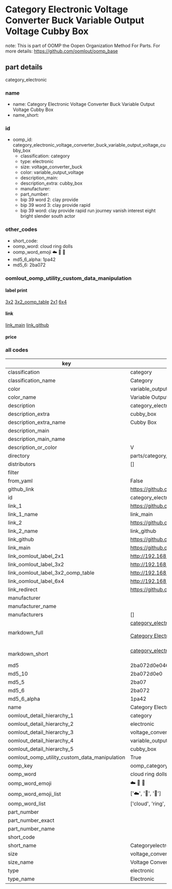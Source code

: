 # Category Electronic Voltage Converter Buck Variable Output Voltage Cubby Box  

note: This is part of OOMP the Oopen Organization Method For Parts. For more details: https://github.com/oomlout/oomp_base

##  part details
  



category_electronic



### name
* name: Category Electronic Voltage Converter Buck Variable Output Voltage Cubby Box
* name_short: 
### id
* oomp_id: category_electronic_voltage_converter_buck_variable_output_voltage_cubby_box
  * classification: category
  * type: electronic
  * size: voltage_converter_buck
  * color: variable_output_voltage
  * description_main: 
  * description_extra: cubby_box
  * manufacturer: 
  * part_number: 
  * bip 39 word 2: clay provide
  * bip 39 word 3: clay provide rapid
  * bip 39 word: clay provide rapid run journey vanish interest eight bright slender south actor

### other_codes
* short_code: 
* oomp_word: cloud ring dolls
* oomp_word_emoji :cloud: :ring: :dolls:
* md5_6_alpha: 1pa42
* md5_6: 2ba072






### oomlout_oomp_utility_custom_data_manipulation
#### label print
[3x2](http://192.168.1.245:1112/?label=oomp%201pa42)
[3x2_oomp_table](http://192.168.1.108:1112/?label=oomp%201pa42)
[2x1](http://192.168.1.242:1112/?label=oomp%201pa42)
[6x4](http://192.168.1.55:1112/?label=oomp%201pa42)    

#### link

[link_main](https://github.com/oomlout/oomlout_oomp_version_1_messy/tree/main/parts/category_electronic_voltage_converter_buck_variable_output_voltage_cubby_box) [link_github](https://github.com/oomlout/oomlout_oomp_version_1_messy/tree/main/parts/category_electronic_voltage_converter_buck_variable_output_voltage_cubby_box)                             

#### price







### all codes 
| key | value |  
| --- | --- |  
| classification | category |  
| classification_name | Category |  
| color | variable_output_voltage |  
| color_name | Variable Output Voltage |  
| description | category_electronic |  
| description_extra | cubby_box |  
| description_extra_name | Cubby Box |  
| description_main |  |  
| description_main_name |  |  
| description_or_color | V  |  
| directory | parts/category_electronic_voltage_converter_buck_variable_output_voltage_cubby_box |  
| distributors | [] |  
| filter |  |  
| from_yaml | False |  
| github_link | https://github.com/oomlout/oomlout_oomp_part_src/tree/main/parts/category_electronic_voltage_converter_buck_variable_output_voltage_cubby_box |  
| id | category_electronic_voltage_converter_buck_variable_output_voltage_cubby_box |  
| link_1 | https://github.com/oomlout/oomlout_oomp_version_1_messy/tree/main/parts/category_electronic_voltage_converter_buck_variable_output_voltage_cubby_box |  
| link_1_name | link_main |  
| link_2 | https://github.com/oomlout/oomlout_oomp_version_1_messy/tree/main/parts/category_electronic_voltage_converter_buck_variable_output_voltage_cubby_box |  
| link_2_name | link_github |  
| link_github | https://github.com/oomlout/oomlout_oomp_version_1_messy/tree/main/parts/category_electronic_voltage_converter_buck_variable_output_voltage_cubby_box |  
| link_main | https://github.com/oomlout/oomlout_oomp_version_1_messy/tree/main/parts/category_electronic_voltage_converter_buck_variable_output_voltage_cubby_box |  
| link_oomlout_label_2x1 | http://192.168.1.242:1112/?label=oomp%201pa42 |  
| link_oomlout_label_3x2 | http://192.168.1.245:1112/?label=oomp%201pa42 |  
| link_oomlout_label_3x2_oomp_table | http://192.168.1.108:1112/?label=oomp%201pa42 |  
| link_oomlout_label_6x4 | http://192.168.1.55:1112/?label=oomp%201pa42 |  
| link_redirect | https://github.com/oomlout/oomlout_oomp_version_1_messy/tree/main/parts/category_electronic_voltage_converter_buck_variable_output_voltage_cubby_box |  
| manufacturer |  |  
| manufacturer_name |  |  
| manufacturers | [] |  
| markdown_full | [category_electronic_voltage_converter_buck_variable_output_voltage_cubby_box](none)<br>[](none)<br>[Category Electronic Voltage Converter Buck Variable Output Voltage Cubby Box](none)<br><br> |  
| markdown_short | [category_electronic_voltage_converter_buck_variable_output_voltage_cubby_box](none)<br><br> |  
| md5 | 2ba072d0e046eeb7c53c3bd563eb3951 |  
| md5_10 | 2ba072d0e0 |  
| md5_5 | 2ba07 |  
| md5_6 | 2ba072 |  
| md5_6_alpha | 1pa42 |  
| name | Category Electronic Voltage Converter Buck Variable Output Voltage Cubby Box |  
| oomlout_detail_hierarchy_1 | category |  
| oomlout_detail_hierarchy_2 | electronic |  
| oomlout_detail_hierarchy_3 | voltage_converter_buck |  
| oomlout_detail_hierarchy_4 | variable_output_voltage |  
| oomlout_detail_hierarchy_5 | cubby_box |  
| oomlout_oomp_utility_custom_data_manipulation | True |  
| oomp_key | oomp_category_electronic_voltage_converter_buck_variable_output_voltage_cubby_box |  
| oomp_word | cloud ring dolls |  
| oomp_word_emoji | :cloud: :ring: :dolls: |  
| oomp_word_emoji_list | [':cloud:', ':ring:', ':dolls:'] |  
| oomp_word_list | ['cloud', 'ring', 'dolls'] |  
| part_number |  |  
| part_number_exact |  |  
| part_number_name |  |  
| short_code |  |  
| short_name | Categoryelectronic |  
| size | voltage_converter_buck |  
| size_name | Voltage Converter Buck |  
| type | electronic |  
| type_name | Electronic |  
